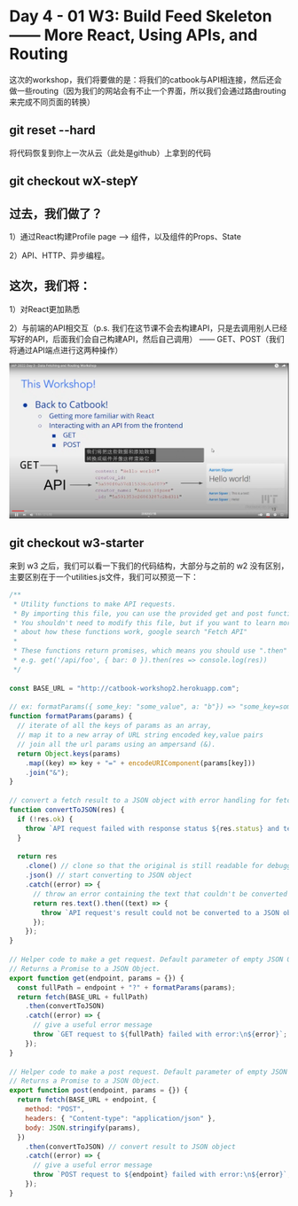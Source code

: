 # Day 4 - 01 W3: Build Feed Skeleton —— More React, Using APIs, and Routing

这次的workshop，我们将要做的是：将我们的catbook与API相连接，然后还会做一些routing（因为我们的网站会有不止一个界面，所以我们会通过路由routing来完成不同页面的转换）

## git reset --hard

将代码恢复到你上一次从云（此处是github）上拿到的代码

## git checkout wX-stepY



## 过去，我们做了？

1）通过React构建Profile page --> 组件，以及组件的Props、State

2）API、HTTP、异步编程。



## 这次，我们将：

1）对React更加熟悉

2）与前端的API相交互（p.s. 我们在这节课不会去构建API，只是去调用别人已经写好的API，后面我们会自己构建API，然后自己调用） —— GET、POST（我们将通过API端点进行这两种操作）

![image-20220325183028280](https://raw.githubusercontent.com/sunmiao0301/Public-Pic-Bed/main/imgfromPicGO/202203251830589.png)



## git checkout w3-starter

来到 w3 之后，我们可以看一下我们的代码结构，大部分与之前的 w2 没有区别，主要区别在于一个utilities.js文件，我们可以预览一下：

```javascript
/**
 * Utility functions to make API requests.
 * By importing this file, you can use the provided get and post functions.
 * You shouldn't need to modify this file, but if you want to learn more
 * about how these functions work, google search "Fetch API"
 *
 * These functions return promises, which means you should use ".then" on them.
 * e.g. get('/api/foo', { bar: 0 }).then(res => console.log(res))
 */

const BASE_URL = "http://catbook-workshop2.herokuapp.com";

// ex: formatParams({ some_key: "some_value", a: "b"}) => "some_key=some_value&a=b"
function formatParams(params) {
  // iterate of all the keys of params as an array,
  // map it to a new array of URL string encoded key,value pairs
  // join all the url params using an ampersand (&).
  return Object.keys(params)
    .map((key) => key + "=" + encodeURIComponent(params[key]))
    .join("&");
}

// convert a fetch result to a JSON object with error handling for fetch and json errors
function convertToJSON(res) {
  if (!res.ok) {
    throw `API request failed with response status ${res.status} and text: ${res.statusText}`;
  }

  return res
    .clone() // clone so that the original is still readable for debugging
    .json() // start converting to JSON object
    .catch((error) => {
      // throw an error containing the text that couldn't be converted to JSON
      return res.text().then((text) => {
        throw `API request's result could not be converted to a JSON object: \n${text}`;
      });
    });
}

// Helper code to make a get request. Default parameter of empty JSON Object for params.
// Returns a Promise to a JSON Object.
export function get(endpoint, params = {}) {
  const fullPath = endpoint + "?" + formatParams(params);
  return fetch(BASE_URL + fullPath)
    .then(convertToJSON)
    .catch((error) => {
      // give a useful error message
      throw `GET request to ${fullPath} failed with error:\n${error}`;
    });
}

// Helper code to make a post request. Default parameter of empty JSON Object for params.
// Returns a Promise to a JSON Object.
export function post(endpoint, params = {}) {
  return fetch(BASE_URL + endpoint, {
    method: "POST",
    headers: { "Content-type": "application/json" },
    body: JSON.stringify(params),
  })
    .then(convertToJSON) // convert result to JSON object
    .catch((error) => {
      // give a useful error message
      throw `POST request to ${endpoint} failed with error:\n${error}`;
    });
}

```
















































